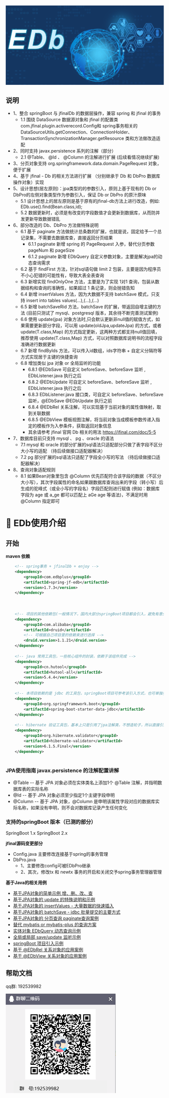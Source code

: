  ![edb](docs/images/edb.png) 

## 说明
- 1、整合 springBoot 与 jfinalDb 的数据层操作，兼容 spring 和 jfinal 的事务
  - 1.1 围绕 DataSource 数据源对象和 jfinal 的配置类 com.jfinal.plugin.activerecord.Config和 spring事务相关的 DataSourceUtils.getConnection、ConnectionHolder、TransactionSynchronizationManager.getResource 类和方法做改造适配
- 2、同时支持 javax.persistence 系列的注解（部分） 
  - 2.1 @Table、 @Id 、 @Column 的注解进行扩展 (后续看情况继续扩展)
- 3、分页对象支持 org.springframework.data.domain.PageRequest 对象，便于扩展
- 4、基于 jfinal - Db 的相关方法进行扩展 （分别继承于 Db 和 DbPro 数据库操作对象）实现
- 5、设计思想(居左原则)：jpa类型的的参数引入，原则上基于现有的 Db or DbPro的左侧对象类型作为参数引入，保证 Db or DbPro 的原汁原味
  - 5.1 设计思想上的居左原则是基于原有的jfinal-db方法上进行改造，例如: EDb.use().find(Bean.class,id); 
  - 5.2 数据更新时，必须是有改变的字段数值才会更新到数据库，从而防并发更新导致数据错乱
- 6、部分改造的 Db、DbPro 方法做特殊说明
  - 6.1 基于 paginate 方法做统计总条数的扩展，也就是说，固定给予一个总记录集，不需要去数据库查，直接返回分页结果
     - 6.1.1 paginate 新增 spring 的 PageRequest 入参，替代分页参数 pageNum 和 pageSize 
     - 6.1.2 paginate 新增 EDbQuery 自定义参数对象，主要是解决jpa的动态查询需求
  - 6.2 基于 findFirst 方法，针对sql语句做 limit 2 包装，主要是因为程序员不小心犯错的可能性有，导致大表全表查询
  - 6.3 新增实现 findOnlyOne 方法，主要是为了实现 1对1 查询，包装从数据结构和查询的准确性，如果超过 1 条记录，则会抛错告知
  - 6.4 新增 insertValues 方法，因为大数据不支持 batchSave 模式，只支持 insert into tables values(...),(...),(...)
  - 6.5 新增 batchSaveRid 方法，batchSave 的扩展，带返回自增主键的方法 (目前只测试了 mysql、postgresql 版本，其余待不断完善测试案例)
  - 6.6 使用 update(jpa) 对象方法时,只会默认更新非null值的赋值方式，如果需要更新部分字段，可以用 update(oldJpa,updateJpa) 的方式，或者 update(T.class,Map) 的方式指定更新，这两种方式都支持null值回填，推荐使用 update(T.class,Map) 方式，可以对照数据库说明书的流程字段准确进行数据更新  
  - 6.7 新增 findByIds 方法，可以传入id数组，ids字符串 + 自定义分隔符等方式实现居于主键的快捷查询
  - 6.8 增加类似 jpa 对象 or 全局监听的功能
     - 6.8.1 @EDbSave 可自定义 beforeSave、beforeSave 监听 , EDbListener.java 执行之后
     - 6.8.2 @EDbUpdate 可自定义 beforeSave、beforeSave 监听 , EDbListener.java 执行之后
     - 6.8.3 EDbListener.java 接口类，可自定义 beforeSave、beforeSave 监听，@EDbSave @EDbUpdate 执行之前
     - 6.8.4 @EDbRel 关系注解，可以实现基于当前对象的属性值映射，取到关联数据
     - 6.8.5 @EDbView 模板视图注解，将当前对象当成模板参数传递入指定的模板作为入参条件，获取返回对象信息
    - 其余请参考 jfinal 官网 Db 相关的用法 https://jfinal.com/doc/5-5
- 7、数据库目前只支持 mysql 、 pg 、oracle 的语法
  - 7.1 mysql 和 oracle 的部分扩展的sql语法只适配部分只做了表字段不区分大小写的适配 （待后续做接口适配器解决）
  - 7.2 pg 部分扩展的sql语法只适配了字段全小写的写法 （待后续做接口适配器解决）
- 8、查询对象适配规则
  - 8.1 如果Bean对象里包含 @Column 优先匹配符合该字段的数据（不区分大小写），其次字段属性的命名如果跟数据库查询出来的字段（转小写）后生成的驼峰式（或全小写的字段名）字段匹配则进行赋值 (例如：数据库字段为 age 或 a_ge 都可以匹配上 aGe age 等语法)，不满足时用 @Column 指定即可



# 📑 EDb使用介绍
## 开始

**maven 依赖**

```xml
    <!-- spring事务 + jfinalDb + enjoy -->
    <dependency>
        <groupId>com.edbplus</groupId>
        <artifactId>spring-jf-edb</artifactId>
        <version>1.7.3</version>
    </dependency>
    
    

    <!-- 项目的其他依赖包(一般情况下，国内大部分springBoot项目都会引入，避免有意外，还是单独罗列下) -->
    <dependency>
        <groupId>com.alibaba</groupId>
        <artifactId>druid</artifactId>
        <!-- 可根据自己项目里的依赖来进行选择 -->
        <druid.version>1.1.21</druid.version>
    </dependency>
  
    <!-- java 常用工具包，一些核心组件的封装，依赖于该组件完成 -->
    <dependency>
        <groupId>cn.hutool</groupId>
        <artifactId>hutool-all</artifactId>
        <version>5.4.4</version>
    </dependency>    
    
    <!-- 本项目依赖的是 jdbc 的工具包，springBoot项目可参考该引入方式，也可单独引入spring的事务管理包 -->
    <dependency>
        <groupId>org.springframework.boot</groupId>
        <artifactId>spring-boot-starter-data-jdbc</artifactId>
    </dependency>
    
    <!-- hibernate 验证工具包，基本上只是引用了jpa注解类，不想造轮子，所以直接引用，未来，可以引入注解类来替代 -->
    <dependency>
        <groupId>org.hibernate.validator</groupId>
        <artifactId>hibernate-validator</artifactId>
        <version>6.1.5.Final</version>
    </dependency>
     
```

### JPA使用指南 javax.persistence 的注解配置讲解
- @Table -- 基于 JPA 对象必须在实体类名上添加1个 @Table 注解，并指明数据库表的实际名称
- @Id -- 基于 JPA 对象必须至少指定1个主键字段申明
- @Column -- 基于 JPA 对象，@Column 是申明该属性字段对应的数据库实际名称，如果没有申明，则不会对数据库记录产生任何变化

### 支持的springBoot 版本（已测的部分）
SpringBoot 1.x
SpringBoot 2.x

**jfinal源码变更部分**
- Config.java
    主要修改连接基于spring的事务管理
- DbPro.java
  - 1、主要修改config可被EDbPro继承
  - 2、其次，修改tx 和 newtx 事务的开启和关闭交予spring事务管理器管理    



**基于Java的相关用例**

- [ 基于JPA对象的简单示例 增、删、改、查 ](docs/jpa/jpa.md)
- [ 基于JPA对象的 update 的特殊说明和示例  ](docs/jpa/jpa-update.md)
- [ 基于JPA对象的 insertValues - 大量数据的快速插入 ](docs/jpa/jpa-insertValues.md)
- [ 基于JPA对象的 batchSave - jdbc 批量提交的主要方式 ](docs/jpa/jpa-batchSave.md)
- [ 基于JPA对象的 分页查询 paginate查询案例 ](docs/jpa/jpa-paginate.md)
- [ 替代 mybatis or mybatis-plus 的查询方案 ](docs/jpa/jpa-enjoy.md)
- [ 实体对象 EDbQuery 动态查询示例  ](docs/jpa/jpa-edbQuery.md)
- [ 全局或局部 save/update 监听示例  ](docs/jpa/jpa-listener.md)
- [ springBoot 项目引入示例  ](docs/jpa/spring-config.md)
- [ 基于 @EDbRel 关系对象的应用案例 ](docs/jpa/jpa-edbrel.md)
- [ 基于 @EDbView 关系对象的应用案例 ](docs/jpa/jpa-edbview.md)

## 帮助文档

 qq群: 192539982
 
 ![qqGroup](docs/images/qq_edb_group.png)
 


